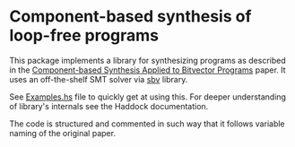 # Component-based synthesis of loop-free programs

This package implements a library for synthesizing programs as described in the
[Component-based Synthesis Applied to Bitvector Programs](https://www.microsoft.com/en-us/research/wp-content/uploads/2010/02/bv.pdf) paper.
It uses an off-the-shelf SMT solver via [sbv](https://hackage.haskell.org/package/sbv) library.

See [Examples.hs](https://github.com/arrowd/sbv-program/blob/master/src/Data/SBV/Program/Examples.hs) file to quickly get at using this.
For deeper understanding of library's internals see the Haddock documentation.

The code is structured and commented in such way that it follows variable naming
of the original paper.
